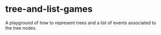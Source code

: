 # tree-and-list-games
 A playground of how to represent trees and a list of events associated to the tree nodes.
